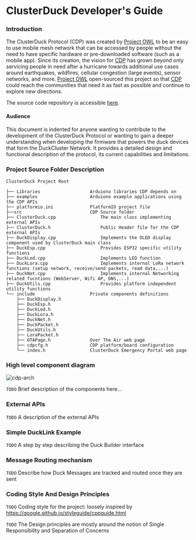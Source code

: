 [Project OWL]: <https://www.project-owl.com/>
[CDP]: <https://github.com/Code-and-Response/ClusterDuck-Protocol/wiki>
[Slack Workspace]: <https://www.project-owl.com/slack>

[here]: https://github.com/Code-and-Response/ClusterDuck-Protocol

# ClusterDuck Developer's Guide

### Introduction

The ClusterDuck Protocol (CDP) was created by [Project OWL] to be an easy to use mobile mesh network that can be accessed by people without the need to have specific hardware or pre-downloaded software (such as a mobile app). Since its creation, the vision for [CDP] has grown beyond only servicing people in need after a hurricane towards additional use cases around earthquakes, wildfires, cellular congestion (large events), sensor networks, and more. [Project OWL] open-sourced this project so that [CDP] could reach the communities that need it as fast as possible and continue to explore new directions.

The source code repository is accessible [here]. 

#### Audience
This document is indented for anyone wanting to contribute to the development of the ClusterDuck Protocol or wanting to gain a deeper understanding when developing the firmware that powers the duck devices that form the DuckCluster Network.
It provides a detailed design and functional description of the protocol, its current capabilities and limitations.


### Project Source Folder Description

```
ClusterDuck Project Root

├── Libraries                   Arduiono libraries CDP depends on
├── examples                    Arduiono example applications using the CDP APIs
├── platformio.ini              PlatformIO project file
├──src                          CDP Source folder
├── ClusterDuck.cpp                 The main class implementing external APIs
├── ClusterDuck.h                   Public Header file for the CDP external APIs
├── DuckDisplay.cpp                 Implements the OLED display component used by ClusterDuck main class                
├── DuckEsp.cpp                     Provides ESP32 specific utility functions
├── DuckLed.cpp                     Implements LED function
├── DuckLora.cpp                    Implements internal LoRa network functions (setup network, receive/send packets, read data,...)
├── DuckNet.cpp                     Implements internal Networking related fucntions (WebServer, Wifi AP, DNS,...)
├── DuckUtils.cpp                   Provides platform independent utility functions
└── include                     Private components definitions                         
    ├── DuckDisplay.h
    ├── DuckEsp.h
    ├── DuckLed.h
    ├── DuckLora.h
    ├── DuckNet.h
    ├── DuckPacket.h
    ├── DuckUtils.h
    ├── LoraPacket.h
    ├── OTAPage.h               Over The Air web page
    ├── cdpcfg.h                CDP platform/board configuration
    └── index.h                 ClusterDuck Emergency Portal web page
```

### High level component diagram

![cdp-arch](https://github.com/amirna2/ClusterDuck-Docs/blob/master/assets/cdp-arch.png)

`TODO` Brief description of the components here...

### External APIs
`TODO` A description of the external APIs

### Simple DuckLink Example
`TODO` A step by step describing the Duck Builder interface

### Message Routing mechanism
`TODO` Describe how Duck Messages are tracked and routed once they are sent

### Coding Style And Design Principles
`TODO` Coding style for the project: loosely inspired by https://google.github.io/styleguide/cppguide.html

`TODO` The Design principles are mostly around the notion of Single Responsibility and Separation of Concerns

